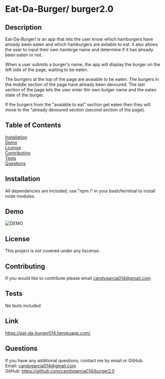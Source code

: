 # Eat-Da-Burger/ burger2.0

## Description
Eat-Da-Burger! is an app that lets the user know which hamburgers have already been eaten and which hamburgers are avilable to eat. it also allows the user to input their own hambrge name and determine if it has already been eaten or not. 

When a user submits a burger's name, the app will display the burger on the left side of the page, waiting to be eaten. 

The burrgers at the top of the page are avaiable to be eaten. 
The burgers in the middle section of the page have already been devoured. 
The last section of the page lets the user enter thir own butger name and the eaten state of the burger. 

If the burgers from the "avaiable to eat" section get eaten then they will move to the "already devoured section (second section of the page). 

## Table of Contents
[Installation](#Installation)
<br>
[Demo](#Demo)
<br>
[License](#License)
<br>
[Contributing](#Contributing)
<br>
[Tests](#Tests)
<br>
[Questions](#Questions)

## Installation
All dependencies are included; use "npm i" in your bash/terminal to install node modules.

## Demo
![DEMO]( images/hamburger.gif)

## License
This project is not covered under any liscense.

## Contributing
If you would like to contribute please email candygarcia014@gmail.com

## Tests
No tests included

## Link
https://eat-da-burger014.herokuapp.com/

## Questions
If you have any additional questions, contact me by email or GitHub.
<br>
Email: candygarcia014@gmail.com
<br>
GitHub: https://github.com/candygarcia014/burger2.0